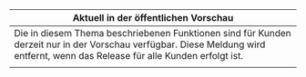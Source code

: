 |Aktuell in der öffentlichen Vorschau|
|--|
|Die in diesem Thema beschriebenen Funktionen sind für Kunden derzeit nur in der Vorschau verfügbar. Diese Meldung wird entfernt, wenn das Release für alle Kunden erfolgt ist.|
| |
